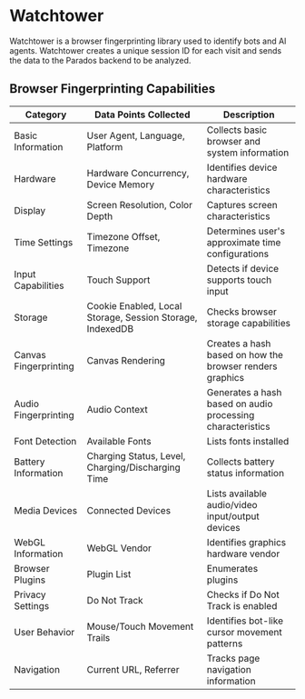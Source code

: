# Watchtower

Watchtower is a browser fingerprinting library used to identify bots and AI agents. Watchtower creates a unique session ID for each visit and sends the data to the Parados backend to be analyzed.


## Browser Fingerprinting Capabilities

| Category | Data Points Collected | Description |
|----------|----------------------|-------------|
| Basic Information | User Agent, Language, Platform | Collects basic browser and system information |
| Hardware | Hardware Concurrency, Device Memory | Identifies device hardware characteristics |
| Display | Screen Resolution, Color Depth | Captures screen characteristics |
| Time Settings | Timezone Offset, Timezone | Determines user's approximate time configurations |
| Input Capabilities | Touch Support | Detects if device supports touch input |
| Storage | Cookie Enabled, Local Storage, Session Storage, IndexedDB | Checks browser storage capabilities |
| Canvas Fingerprinting | Canvas Rendering | Creates a hash based on how the browser renders graphics |
| Audio Fingerprinting | Audio Context | Generates a hash based on audio processing characteristics |
| Font Detection | Available Fonts | Lists fonts installed |
| Battery Information | Charging Status, Level, Charging/Discharging Time | Collects battery status information |
| Media Devices | Connected Devices | Lists available audio/video input/output devices |
| WebGL Information | WebGL Vendor | Identifies graphics hardware vendor |
| Browser Plugins | Plugin List | Enumerates plugins |
| Privacy Settings | Do Not Track | Checks if Do Not Track is enabled |
| User Behavior | Mouse/Touch Movement Trails | Identifies bot-like cursor movement patterns |
| Navigation | Current URL, Referrer | Tracks page navigation information |